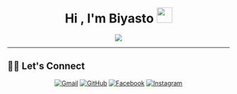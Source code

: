 <h1 align="center">Hi , I'm Biyasto <img src="https://media.giphy.com/media/hvRJCLFzcasrR4ia7z/giphy.gif" width="35"></h1>
<p align="center">
  <a href="https://github.com/DenverCoder1/readme-typing-svg"><img src="https://readme-typing-svg.herokuapp.com?lines=Pham+Hoai+Bao;Game+Developer;Software+Engineering+Student;Unity%20|%20Cocos2d%20;&center=true&width=500&height=50"></a>
</p>
<hr/>

## 🙋‍♀️ Let's Connect
<p align="center">
  	<a href="mailto:biyasto@gmail.com"><img src="https://img.icons8.com/bubbles/50/000000/gmail.png" alt="Gmail"/></a>
	<a href="https://github.com/biyasto"><img src="https://img.icons8.com/bubbles/50/000000/github.png" alt="GitHub"/></a>
	<a href="https://www.facebook.com/biyasto"><img src="https://img.icons8.com/bubbles/50/000000/facebook-new.png" alt="Facebook"/></a>
	<a href="https://instagram.com/biyasto_"><img src="https://img.icons8.com/bubbles/50/000000/instagram.png" alt="Instagram"/></a>
	
</p>


